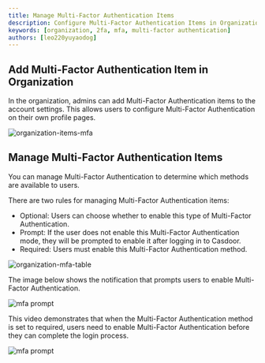 ```yaml
---
title: Manage Multi-Factor Authentication Items
description: Configure Multi-Factor Authentication Items in Organization
keywords: [organization, 2fa, mfa, multi-factor authentication]
authors: [leo220yuyaodog]
---
```


## Add Multi-Factor Authentication Item in Organization

In the organization, admins can add Multi-Factor Authentication items to the account settings. This allows users to configure Multi-Factor Authentication on their own profile pages.

![organization-items-mfa](/img/organization/mfa/organization-items-mfa.png)

## Manage Multi-Factor Authentication Items

You can manage Multi-Factor Authentication to determine which methods are available to users.

There are two rules for managing Multi-Factor Authentication items:

- Optional: Users can choose whether to enable this type of Multi-Factor Authentication.
- Prompt: If the user does not enable this Multi-Factor Authentication mode, they will be prompted to enable it after logging in to Casdoor.
- Required: Users must enable this Multi-Factor Authentication method.

![organization-mfa-table](/img/organization/mfa/organization-mfa-table.png)

The image below shows the notification that prompts users to enable Multi-Factor Authentication.

![mfa prompt](/img/organization/mfa/mfa-prompt.png)

This video demonstrates that when the Multi-Factor Authentication method is set to required, users need to enable Multi-Factor Authentication before they can complete the login process.

![mfa prompt](/img/organization/mfa/mfa-required.gif)
